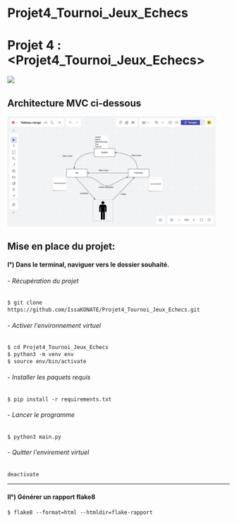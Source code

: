 # Projet4_Tournoi_Jeux_Echecs


# Projet 4 :  <Projet4_Tournoi_Jeux_Echecs>

<img src="ressources/chess.png" widht="250" height="250">

## Architecture MVC ci-dessous

<img src="ressources/Diagram-MVC.png" widht="250" height="250">

## Mise en place du projet: 


#### I°) Dans le terminal, naviguer vers le dossier souhaité.

###### - Récupération du projet

    $ git clone https://github.com/IssaKONATE/Projet4_Tournoi_Jeux_Echecs.git

###### - Activer l'environnement virtuel
    $ cd Projet4_Tournoi_Jeux_Echecs
    $ python3 -m venv env 
    $ source env/bin/activate
    
###### - Installer les paquets requis
    $ pip install -r requirements.txt

###### - Lancer le programme
    $ python3 main.py

###### - Quitter l'envirement virtuel
    deactivate

------

#### II°) Générer un rapport flake8

    $ flake8 --format=html --htmldir=flake-rapport